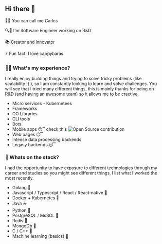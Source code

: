 ## Hi there 👋

👨‍🔬 You can call me Carlos 

🔍🚀 I'm Software Engineer working on R&D 
 
📚 Creator and Innovator  

⚡ Fun fact: I love cappybaras

### 👨‍🏭 What's my experience?

I really enjoy building things and trying to solve tricky problems (like scalability ;) ), so I am constantly looking to learn and solve challenges. You will see that I tried many different things, this is mainly thanks for being on R&D (and having an awesome team) so it allows me to be craetive.

- Micro services - Kubernetees 
- Frameworks
- GO Libraries 
- CLI tools
- Bots
- Mobile apps 😴 check this ![Open Source contribution](https://github.com/AmericaSCORESBayArea/AmericaScores-CoachApp)
- Web pages 😴
- Intense data processing backends
- Legasy backends 😴

### 🍔 Whats on the stack?

I had the opportunity to have exposure to different technologies through my career and studies so you might see different things, I list what I worked the most recently.

- Golang 💙 
- Javascript / Typescript / React / React-native 🍪
- Docker + Kubernetes 🐙
- Java ☕
- Python 🐍
- PostgreSQL / MsSQL 📖
- Redis 🔑
- MongoDb 📑
- C / C++ 🧰
- Machine learning (basics) 🤖


<!--
**bizk/bizk** is a ✨ _special_ ✨ repository because its `README.md` (this file) appears on your GitHub profile.

Here are some ideas to get you started:

- 🔭 I’m currently working on ...
- 🌱 I’m currently learning ...
- 👯 I’m looking to collaborate on ...
- 🤔 I’m looking for help with ...
- 💬 Ask me about ...
- 📫 How to reach me: ...
- 😄 Pronouns: ...
-  ...
-->
